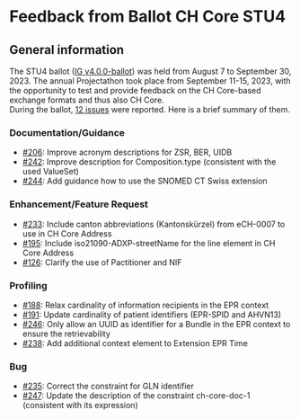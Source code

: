 # Feedback from Ballot CH Core STU4 

## General information
The STU4 ballot ([IG v4.0.0-ballot](https://fhir.ch/ig/ch-core/4.0.0-ballot/index.html)) was held from August 7 to September 30, 2023. The annual Projectathon took place from September 11-15, 2023, with the opportunity to test and provide feedback on the CH Core-based exchange formats and thus also CH Core.   
During the ballot, [12 issues](https://github.com/hl7ch/ch-core/issues?q=is%3Aissue+label%3A%22STU+4+Ballot%22) were reported. Here is a brief summary of them.

### Documentation/Guidance
* [#206](https://github.com/hl7ch/ch-core/issues/206): Improve acronym descriptions for ZSR, BER, UIDB
* [#242](https://github.com/hl7ch/ch-core/issues/242): Improve description for Composition.type (consistent with the used ValueSet)
* [#244](https://github.com/hl7ch/ch-core/issues/244): Add guidance how to use the SNOMED CT Swiss extension

### Enhancement/Feature Request
* [#233](https://github.com/hl7ch/ch-core/issues/233): Include canton abbreviations (Kantonskürzel) from eCH-0007 to use in CH Core Address
* [#195](https://github.com/hl7ch/ch-core/issues/195): Include iso21090-ADXP-streetName for the line element in CH Core Address
* [#126](https://github.com/hl7ch/ch-core/issues/126): Clarify the use of Pactitioner and NIF

### Profiling
* [#188](https://github.com/hl7ch/ch-core/issues/188): Relax cardinality of information recipients in the EPR context
* [#191](https://github.com/hl7ch/ch-core/issues/191): Update cardinality of patient identifiers (EPR-SPID and AHVN13)
* [#246](https://github.com/hl7ch/ch-core/issues/246): Only allow an UUID as identifier for a Bundle in the EPR context to ensure the retrievability
* [#238](https://github.com/hl7ch/ch-core/issues/238): Add additional context element to Extension EPR Time

### Bug
* [#235](https://github.com/hl7ch/ch-core/issues/235): Correct the constraint for GLN identifier
* [#247](https://github.com/hl7ch/ch-core/issues/247): Update the description of the constraint ch-core-doc-1 (consistent with its expression)
